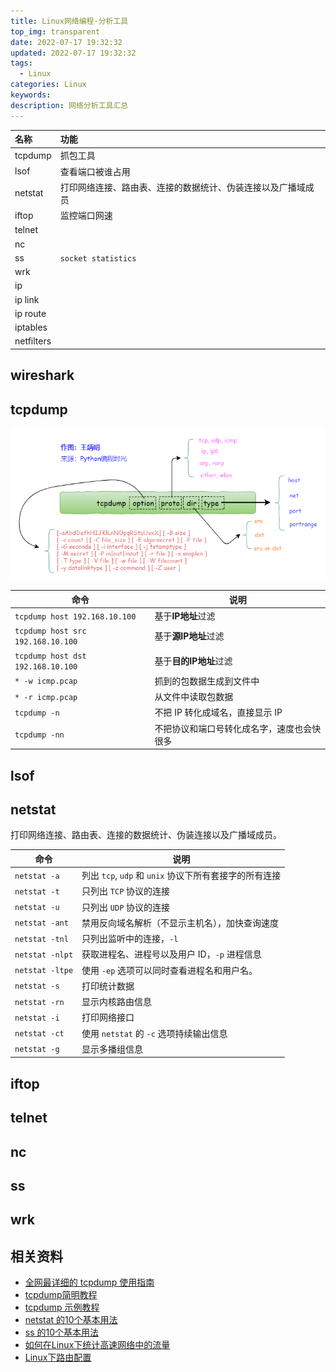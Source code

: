 ```yaml
---
title: Linux网络编程-分析工具
top_img: transparent
date: 2022-07-17 19:32:32
updated: 2022-07-17 19:32:32
tags:
  - Linux
categories: Linux
keywords:
description: 网络分析工具汇总
---
```


| 名称    | 功能                                                         |
| :------ | :----------------------------------------------------------- |
| tcpdump | 抓包工具                                                     |
| lsof    | 查看端口被谁占用                                             |
| netstat | 打印网络连接、路由表、连接的数据统计、伪装连接以及广播域成员      |
| iftop   | 监控端口网速                                                 |
| telnet  |                                                              |
| nc      |                                                              |
| ss      | `socket statistics`                                          |
| wrk     |                                                              |
| ip      |                                                              |
| ip link |                                                              |
| ip route|                                                              |
| iptables|                                                              |
| netfilters |                                                              |

## wireshark

## tcpdump

![img](../images/Linux%E7%BD%91%E7%BB%9C%E7%BC%96%E7%A8%8B-%E5%88%86%E6%9E%90%E5%B7%A5%E5%85%B7/20200628111325.png)

| 命令                              | 说明                                       |
| --------------------------------- | ------------------------------------------ |
| `tcpdump host 192.168.10.100`     | 基于**IP地址**过滤                         |
| `tcpdump host src 192.168.10.100` | 基于**源IP地址**过滤                       |
| `tcpdump host dst 192.168.10.100` | 基于**目的IP地址**过滤                     |
| `* -w icmp.pcap`                  | 抓到的包数据生成到文件中                   |
| `* -r icmp.pcap`                  | 从文件中读取包数据                         |
| `tcpdump -n`                      | 不把 IP 转化成域名，直接显示 IP            |
| `tcpdump -nn`                     | 不把协议和端口号转化成名字，速度也会快很多 |

## lsof

## netstat

打印网络连接、路由表、连接的数据统计、伪装连接以及广播域成员。

| 命令            | 说明                                                 |
| --------------- | --------------------------------------------------- |
| `netstat -a`    | 列出 `tcp`, `udp` 和 `unix` 协议下所有套接字的所有连接    |
| `netstat -t`    | 只列出 `TCP` 协议的连接                                |
| `netstat -u`    | 只列出 `UDP` 协议的连接                                |
| `netstat -ant`  | 禁用反向域名解析（不显示主机名），加快查询速度              |
| `netstat -tnl`  | 只列出监听中的连接，`-l`                               |
| `netstat -nlpt` | 获取进程名、进程号以及用户 ID，`-p` 进程信息              |
| `netstat -ltpe` | 使用 `-ep` 选项可以同时查看进程名和用户名。               |
| `netstat -s`    | 打印统计数据                                          |
| `netstat -rn`   | 显示内核路由信息                                       |
| `netstat -i`    | 打印网络接口                                          |
| `netstat -ct`   | 使用 `netstat` 的 `-c` 选项持续输出信息                 |
| `netstat -g`    | 显示多播组信息                                         |

## iftop

## telnet

## nc

## ss

## wrk

## 相关资料

- [全网最详细的 tcpdump 使用指南](https://www.cnblogs.com/wongbingming/p/13212306.html)
- [tcpdump简明教程](https://github.com/mylxsw/growing-up/blob/master/doc/tcpdump%E7%AE%80%E6%98%8E%E6%95%99%E7%A8%8B.md)
- [tcpdump 示例教程](https://colobu.com/2019/07/16/a-tcpdump-tutorial-with-examples/)
- [netstat 的10个基本用法](https://linux.cn/article-2434-1.html)
- [ss 的10个基本用法](https://www.binarytides.com/linux-ss-command/)
- [如何在Linux下统计高速网络中的流量](https://linux.cn/article-2493-1.html)
- [Linux下路由配置](https://blog.csdn.net/zqixiao_09/article/details/79165925)

